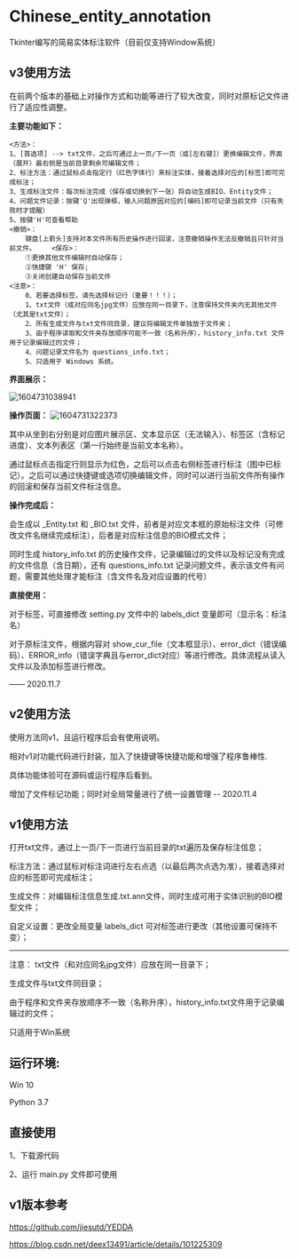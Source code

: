 # Chinese_entity_annotation

Tkinter编写的简易实体标注软件（目前仅支持Window系统）

## v3使用方法

在前两个版本的基础上对操作方式和功能等进行了较大改变，同时对原标记文件进行了适应性调整。

**主要功能如下：**

```data
<方法>：
1、[首选项] --> txt文件，之后可通过上一页/下一页（或[左右键]）更换编辑文件，界面（展开）最右侧是当前目录剩余可编辑文件；
2、标注方法：通过鼠标点击指定行（红色字体行）来标注实体，接着选择对应的[标签]即可完成标注；
3、生成标注文件：每次标注完成（保存或切换到下一张）将自动生成BIO、Entity文件；
4、问题文件记录：按键'Q'出现弹框，输入问题原因对应的[编码]即可记录当前文件（只有失败时才提醒）
5、按键'H'可查看帮助
<撤销>：    
	键盘[上箭头]支持对本文件所有历史操作进行回滚，注意撤销操作无法反撤销且只针对当前文件。    <保存>：    
	①更换其他文件编辑时自动保存；
	②快捷键 'H' 保存;
	③关闭创建自动保存当前文件
<注意>：
	0、若要选择标签，请先选择标记行（重要！！！）；
	1、txt文件（或对应同名jpg文件）应放在同一目录下，注意保持文件夹内无其他文件（尤其是txt文件）；
	2、所有生成文件与txt文件同目录，建议将编辑文件单独放于文件夹；
	3、由于程序读取和文件夹存放顺序可能不一致（名称升序），history_info.txt 文件用于记录编辑过的文件；
	4、问题记录文件名为 questions_info.txt；
	5、只适用于 Windows 系统。
```

**界面展示：**

![1604731038941](C:\Users\Administrator\AppData\Roaming\Typora\typora-user-images\1604731038941.png)

**操作页面：**
![1604731322373](C:\Users\Administrator\AppData\Roaming\Typora\typora-user-images\1604731322373.png)

其中从坐到右分别是对应图片展示区、文本显示区（无法输入）、标签区（含标记进度）、文本列表区（第一行始终是当前文本名称）。

通过鼠标点击指定行则显示为红色，之后可以点击右侧标签进行标注（图中已标记）。之后可以通过快捷键或选项切换编辑文件，同时可以进行当前文件所有操作的回滚和保存当前文件标注信息。

**操作完成后：**

会生成以 _Entity.txt 和 _BIO.txt 文件，前者是对应文本框的原始标注文件（可修改文件名继续完成标注），后者是对应标注信息的BIO模式文件；

同时生成 history_info.txt 的历史操作文件，记录编辑过的文件以及标记没有完成的文件信息（含日期），还有 questions_info.txt 记录问题文件，表示该文件有问题，需要其他处理才能标注（含文件名及对应设置的代号）

**直接使用：**

对于标签，可直接修改 setting.py 文件中的 labels_dict 变量即可（显示名：标注名）

对于原标注文件，根据内容对 show_cur_file（文本框显示）、error_dict（错误编码）、ERROR_info（错误字典且与error_dict对应）等进行修改。具体流程从读入文件以及添加标签进行修改。

—— 2020.11.7

## v2使用方法

使用方法同v1，且运行程序后会有使用说明。

相对v1对功能代码进行封装，加入了快捷键等快捷功能和增强了程序鲁棒性.

具体功能体验可在源码或运行程序后看到。



增加了文件标记功能；同时对全局常量进行了统一设置管理 -- 2020.11.4

## v1使用方法

打开txt文件，通过上一页/下一页进行当前目录的txt遍历及保存标注信息；

标注方法：通过鼠标对标注词进行左右点选（以最后两次点选为准），接着选择对应的标签即可完成标注；

生成文件：对编辑标注信息生成.txt.ann文件，同时生成可用于实体识别的BIO模型文件；

自定义设置：更改全局变量 labels_dict 可对标签进行更改（其他设置可保持不变）；

---

注意：
txt文件（和对应同名jpg文件）应放在同一目录下；

生成文件与txt文件同目录；

由于程序和文件夹存放顺序不一致（名称升序），history_info.txt文件用于记录编辑过的文件；

只适用于Win系统
    

## 运行环境:

Win 10

Python 3.7

## 直接使用

1、下载源代码

2、运行 main.py 文件即可使用

## v1版本参考

https://github.com/jiesutd/YEDDA

https://blog.csdn.net/deex13491/article/details/101225309
